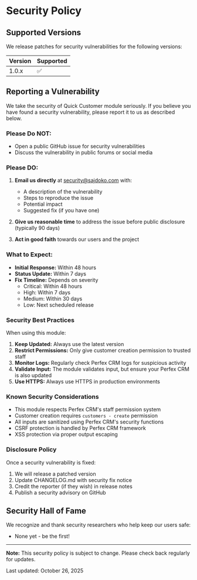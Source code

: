 # Security Policy

## Supported Versions

We release patches for security vulnerabilities for the following versions:

| Version | Supported          |
| ------- | ------------------ |
| 1.0.x   | :white_check_mark: |

## Reporting a Vulnerability

We take the security of Quick Customer module seriously. If you believe you have found a security vulnerability, please report it to us as described below.

### Please Do NOT:

- Open a public GitHub issue for security vulnerabilities
- Discuss the vulnerability in public forums or social media

### Please DO:

1. **Email us directly** at [security@sajdoko.com](mailto:security@sajdoko.com) with:
   - A description of the vulnerability
   - Steps to reproduce the issue
   - Potential impact
   - Suggested fix (if you have one)

2. **Give us reasonable time** to address the issue before public disclosure (typically 90 days)

3. **Act in good faith** towards our users and the project

### What to Expect:

- **Initial Response:** Within 48 hours
- **Status Update:** Within 7 days
- **Fix Timeline:** Depends on severity
  - Critical: Within 48 hours
  - High: Within 7 days
  - Medium: Within 30 days
  - Low: Next scheduled release

### Security Best Practices

When using this module:

1. **Keep Updated:** Always use the latest version
2. **Restrict Permissions:** Only give customer creation permission to trusted staff
3. **Monitor Logs:** Regularly check Perfex CRM logs for suspicious activity
4. **Validate Input:** The module validates input, but ensure your Perfex CRM is also updated
5. **Use HTTPS:** Always use HTTPS in production environments

### Known Security Considerations

- This module respects Perfex CRM's staff permission system
- Customer creation requires `customers - create` permission
- All inputs are sanitized using Perfex CRM's security functions
- CSRF protection is handled by Perfex CRM framework
- XSS protection via proper output escaping

### Disclosure Policy

Once a security vulnerability is fixed:

1. We will release a patched version
2. Update CHANGELOG.md with security fix notice
3. Credit the reporter (if they wish) in release notes
4. Publish a security advisory on GitHub

## Security Hall of Fame

We recognize and thank security researchers who help keep our users safe:

- None yet - be the first!

---

**Note:** This security policy is subject to change. Please check back regularly for updates.

Last updated: October 26, 2025
